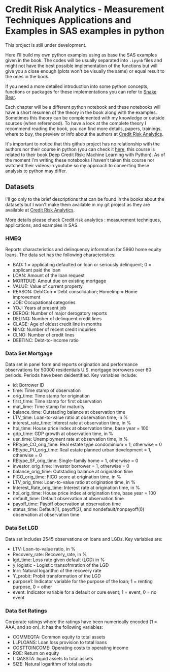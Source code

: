 # Credit Risk Analytics - Measurement Techniques Applications and Examples in SAS examples in python

This project is still under development. 

Here I'll build my own python examples using as base the SAS examples given in the book. The codes will be usually separated into `.ipynb` files and might not have the best possible implementation of the functions but will give you a close enough (plots won't be visually the same) or equal result to the ones in the book.

If you need a more detailed introduction into some python concepts, functions or packages for these implementations you can refer to [Snake Bear](https://snakebear.science/index.html).

Each chapter will be a different python notebook and these notebooks will have a short resumen of the theory in the book along with the examples. Sometimes this theory can be complemented with my knowledge or outside sources (when referenced). To have a look at the complete theory I recommend reading the book, you can find more details, papers, trainings, where to buy, the preview or info about the authors at  [Credit Risk Analytics](www.creditriskanalytics.net).

It's important to notice that this github project has no relationship with the authors nor their course in python (you can check it [here](https://www.deepcreditrisk.com/), this course is related to their book Deep Credit Risk: Machine Learning with Python). As of the moment I'm writing these notebooks I haven't taken this course nor watched their videos in youtube so my approach to converting these analysis to python may differ.

## Datasets

I'll go only to the brief descriptions that can be found in the books about the datasets but I won't make them available in my git project as they are available at [Credit Risk Analytics](www.creditriskanalytics.net).

More details please check Credit risk analytics : measurement techniques, applications, and examples in SAS.

### HMEQ

Reports characteristics and delinquency information for 5960 home equity loans. The data set has the following characteristics:

- BAD: 1 = applicating defaulted on loan or seriously delinquent; 0 = applicant paid the loan
- LOAN: Amount of the loan request
- MORTDUE: Amout due on existing mortgage
- VALUE: Value of current property
- REASON: DebtCon = Debt consolidation; HomeImp = Home improvement
- JOB: Occupational categories
- YOJ: Years at present job
- DEROG: Number of major derogatory reports
- DELINQ: Number of delinquent credit lines
- CLAGE: Age of oldest credit line in months
- NINQ: Number of recent credit inquiries
- CLNO: Number of credit lines
- DEBTINC: Debt-to-income ratio

### Data Set Mortgage

Data set in panel form and reports origination and performance observations for 50000 residentials U.S. mortgage borrowers over 60 periods. Periods have been deidentified. Key variables include:

- id: Borrower ID
- time: Time stamp of observation
- orig_time: Time stamp for origination
- first_time: Time stamp for first observation
- mat_time: Time stamp for maturity
- balance_time: Outstading balance at observation time
- LTV_time: Loan-to-value ratio at observation time, in %
- interest_rate_time: Interest rate at observation time, in %
- hpi_time: House price index at observation time, base year = 100
- gdp_time: GDP growth at observation time, in %
- uer_time: Unemployment rate at observation time, in %
- REtype_CO_orig_time: Real estate type condominium = 1, otherwise = 0
- REtype_PU_orig_time: Real estate planned urban development = 1, otherwise = 0 
- REtype_SF_orig_time: Single-family home = 1, otherwise = 0
- investor_orig_time: Investor borrower = 1, otherwise = 0
- balance_orig_time: Outstading balance at origination time
- FICO_orig_time: FICO score at origination time, in %
- LTV_orig_time: Loan-to-value ratio at origination time, in %
- Interest_Rate_orig_time: Interest rate at origination time, in %
- hpi_orig_time: House price index at origination time, base year = 100
- default_time: Default observation at observation time
- payoff_time: Payoff observation at observation time
- status_time: Default(1), payoff(2), and nondefault/nonpayoff(0) observation at observation time

### Data Set LGD

Data set includes 2545 observations on loans and LGDs. Key variables are:

- LTV: Loan-to-value ratio, in %
- Recovery_rate: Recovery_rate, in %
- lgd_time: Loss rate given default (LGD) in %
- y_logistic - Logistic transofmration of the LGD
- lnrr: Natural logarithm of the recovery rate
- Y_probit: Probit transformation of the LGD
- purpose1: Indicator variable for the purpose of the loan; 1 = renting purpose, 0 = other
- event: Indicator variable for a default or cure event; 1 = event, 0 = no event

### Data Set Ratings

Corporate ratings where the ratings have been numerically encoded (1 = AAA, and so on). It has the following variables:

- COMMEQTA: Common equity to total assets
- LLPLOANS: Loan loss provision to total loans
- COSTTOINCOME: Operating costs to operating income
- ROE: Return on equity
- LIQASSTA: liquid assets to total assets
- SIZE: Natural logarithm of total assets


